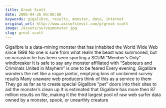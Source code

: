 ```yaml
---
title: Great Scott
date: 2006-04-26 05:00:00
keywords: gigalibre, results, monster, data, internet
original_url: http://www.axisofstevil.com/p/great-scott
image: /assets/surveymonster.jpg
slug: great-scott
---
```


Gigalibre is a data-mining monster that has inhabited the World Wide Web since 1998 No one is sure from what realm the beast was summoned, but on occasion he has been seen sporting a SCUM “Member’s Only” windbreaker It is safe to say any monster affiliated with “Saboteurs and Criminals United in Mayhem” is one to be feared Every evening, Gigalibre wanders the net like a rogue janitor, emptying bins of unclaimed survey results Many unaware web producers think of this as a service to them They go as far as to create special Gigalibre &quot;pet&quot; doors into their sites to aid the monster’s clean up It is estimated that Gigalibre has more then 87 million results on file, making it the third largest pool of raw web surfer data owned by a monster, spook, or unearthly creature


